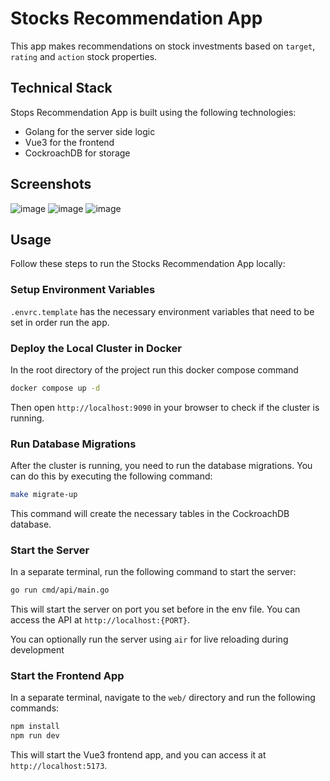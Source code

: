 
# Stocks Recommendation App

This app makes recommendations on stock investments
based on `target`, `rating` and `action` stock properties.

## Technical Stack

Stops Recommendation App is built using the following technologies:
- Golang for the server side logic
- Vue3 for the frontend
- CockroachDB for storage

## Screenshots
![image](https://github.com/user-attachments/assets/c3ae0289-22e3-42fe-bbf9-fd11373e5c74)
![image](https://github.com/user-attachments/assets/7c0cc909-fbc6-485b-98d0-b64458092a30)
![image](https://github.com/user-attachments/assets/6cd7be87-e479-4f87-9b1b-f0f1f8a204cd)

## Usage

Follow these steps to run the Stocks Recommendation App locally:

### Setup Environment Variables
`.envrc.template` has the necessary environment variables that need to be set in order run the app.

### Deploy the Local Cluster in Docker

In the root directory of the project run this docker compose command

```bash
docker compose up -d
```

Then open `http://localhost:9090` in your browser to check if the cluster is running.

### Run Database Migrations

After the cluster is running, you need to run the database migrations. You can do this by executing the following command:

```bash
make migrate-up
```

This command will create the necessary tables in the CockroachDB database.

### Start the Server

In a separate terminal, run the following command to start the server:
```bash
go run cmd/api/main.go
```

This will start the server on port you set before in the env file. You can access the API at `http://localhost:{PORT}`.

You can optionally run the server using `air` for live reloading during development

### Start the Frontend App

In a separate terminal, navigate to the `web/` directory and run the following commands:

```bash
npm install
npm run dev
```

This will start the Vue3 frontend app, and you can access it at `http://localhost:5173`.
